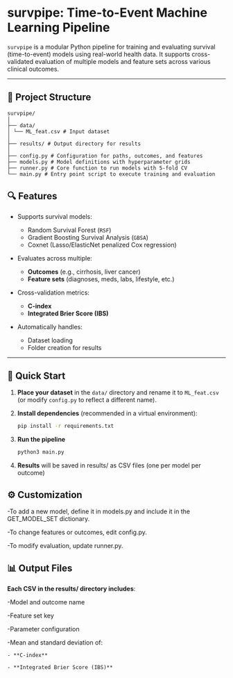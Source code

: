 # survpipe: Time-to-Event Machine Learning Pipeline

`survpipe` is a modular Python pipeline for training and evaluating survival (time-to-event) models using real-world health data. It supports cross-validated evaluation of multiple models and feature sets across various clinical outcomes.

---

## 📁 Project Structure

```
survpipe/
│
├── data/
│ └── ML_feat.csv # Input dataset
│
├── results/ # Output directory for results
│
├── config.py # Configuration for paths, outcomes, and features
├── models.py # Model definitions with hyperparameter grids
├── runner.py # Core function to run models with 5-fold CV
└── main.py # Entry point script to execute training and evaluation
```

## 🔍 Features

- Supports survival models:  
  - Random Survival Forest (`RSF`)  
  - Gradient Boosting Survival Analysis (`GBSA`)  
  - Coxnet (Lasso/ElasticNet penalized Cox regression)

- Evaluates across multiple:
  - **Outcomes** (e.g., cirrhosis, liver cancer)
  - **Feature sets** (diagnoses, meds, labs, lifestyle, etc.)

- Cross-validation metrics:
  - **C-index**
  - **Integrated Brier Score (IBS)**

- Automatically handles:
  - Dataset loading
  - Folder creation for results

---

## 🚀 Quick Start

1. **Place your dataset** in the `data/` directory and rename it to `ML_feat.csv` (or modify `config.py` to reflect a different name).

2. **Install dependencies** (recommended in a virtual environment):
   ```bash
   pip install -r requirements.txt
   
3. **Run the pipeline**
    ```bash
    python3 main.py
    
4. **Results** will be saved in results/ as CSV files (one per model per outcome)

## ⚙️ Customization
-To add a new model, define it in models.py and include it in the GET_MODEL_SET dictionary.

-To change features or outcomes, edit config.py.

-To modify evaluation, update runner.py.

## 📊 Output Files
**Each CSV in the results/ directory includes**:

  -Model and outcome name
  
  -Feature set key
  
  -Parameter configuration
  
  -Mean and standard deviation of:
  
    - **C-index**
  
    - **Integrated Brier Score (IBS)**
